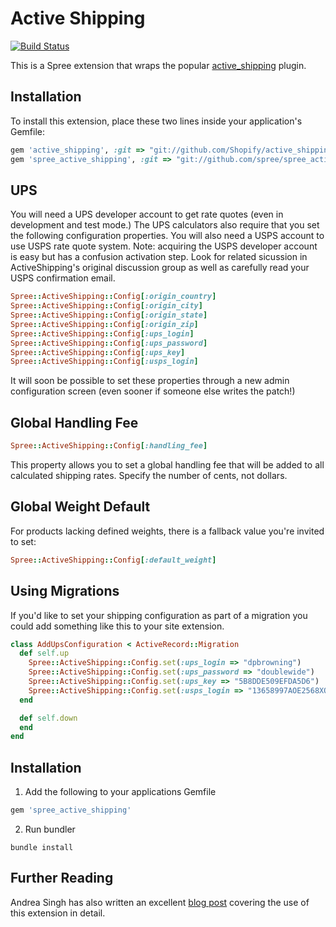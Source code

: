 Active Shipping
===============

[![Build
Status](https://secure.travis-ci.org/spree/spree_active_shipping.png)](http://travis-ci.org/spree/spree_active_shipping)

This is a Spree extension that wraps the popular [active_shipping](http://github.com/Shopify/active_shipping/tree/master) plugin.

Installation
------------

To install this extension, place these two lines inside your application's Gemfile:

```ruby
gem 'active_shipping', :git => "git://github.com/Shopify/active_shipping"
gem 'spree_active_shipping', :git => "git://github.com/spree/spree_active_shipping"
```

UPS
---

You will need a UPS developer account to get rate quotes (even in development and test mode.)  The UPS calculators also require that you set the following configuration properties. You will also need a USPS account to use USPS rate quote system. Note: acquiring the USPS developer account is easy but has a confusion activation step. Look for related sicussion in ActiveShipping's original discussion group as well as carefully read your USPS confirmation email. 

```ruby
Spree::ActiveShipping::Config[:origin_country]
Spree::ActiveShipping::Config[:origin_city]
Spree::ActiveShipping::Config[:origin_state]
Spree::ActiveShipping::Config[:origin_zip]
Spree::ActiveShipping::Config[:ups_login]
Spree::ActiveShipping::Config[:ups_password]
Spree::ActiveShipping::Config[:ups_key]
Spree::ActiveShipping::Config[:usps_login]
```

It will soon be possible to set these properties through a new admin configuration screen (even sooner if someone else writes the patch!)  

Global Handling Fee
-------------------

```ruby
Spree::ActiveShipping::Config[:handling_fee]
```

This property allows you to set a global handling fee that will be added to all calculated shipping rates.  Specify the number of cents, not dollars.

Global Weight Default
---------------------

For products lacking defined weights, there is a fallback value you're invited to set:

```ruby
Spree::ActiveShipping::Config[:default_weight]
```

Using Migrations
----------------

If you'd like to set your shipping configuration as part of a migration you could add something like this to your site extension.

```ruby
class AddUpsConfiguration < ActiveRecord::Migration
  def self.up
    Spree::ActiveShipping::Config.set(:ups_login => "dpbrowning")
    Spree::ActiveShipping::Config.set(:ups_password => "doublewide")
    Spree::ActiveShipping::Config.set(:ups_key => "5B8DDE509EFDA5D6")
    Spree::ActiveShipping::Config.set(:usps_login => "13658997AOE2568XOE")
  end

  def self.down
  end
end
```

Installation
------------

1. Add the following to your applications Gemfile

```ruby
gem 'spree_active_shipping'
```

2. Run bundler

```
bundle install
```

Further Reading
---------------

Andrea Singh has also written an excellent [blog post](http://blog.madebydna.com/all/code/2010/05/26/setting-up-usps-shipping-with-spree.html) covering the use of this extension in detail.
